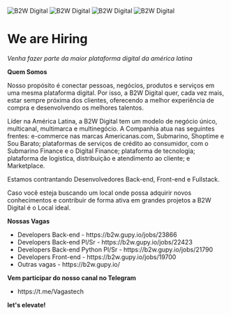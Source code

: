 
![B2W Digital](https://b2wdigital-prod.imgix.net/upload/marcasenumeros/00001656.jpg) 
![B2W Digital](https://b2wdigital-prod.imgix.net/upload/marcasenumeros/00001653.jpg)
![B2W Digital](https://b2wdigital-prod.imgix.net/upload/marcasenumeros/00001655.jpg)
![B2W Digital](https://b2wdigital-prod.imgix.net/upload/marcasenumeros/00001654.jpg)
# We are Hiring

*Venha fazer parte da maior plataforma digital da américa latina*

**Quem Somos**
<p> Nosso propósito é conectar pessoas, negócios, produtos e serviços em uma mesma plataforma digital. Por isso, a B2W Digital quer, cada vez mais, estar sempre próxima dos clientes, oferecendo a melhor experiência de compra e desenvolvendo os melhores talentos. </p>

<p> Líder na América Latina, a B2W Digital tem um modelo de negócio único, multicanal, multimarca e multinegócio. A Companhia atua nas seguintes frentes: e-commerce nas marcas Americanas.com, Submarino, Shoptime e Sou Barato; plataformas de serviços de crédito ao consumidor, com o Submarino Finance e o Digital Finance; plataforma de tecnologia; plataforma de logística, distribuição e atendimento ao cliente; e Marketplace. </p>

<p> Estamos contrantando Desenvolvedores Back-end, Front-end e Fullstack. </p>

<p> Caso você esteja buscando um local onde possa adquirir novos conhecimentos e contribuir de forma ativa em grandes projetos a B2W Digital é o Local ideal. </p>

  
**Nossas Vagas**
<ul>
  <li> Developers Back-end - https://b2w.gupy.io/jobs/23866 </li>
  <li> Developers Back-end Pl/Sr - https://b2w.gupy.io/jobs/22423 </li>
  <li> Developers Back-end Python Pl/Sr - https://b2w.gupy.io/jobs/21790 </li>
  <li> Developers Front-end - https://b2w.gupy.io/jobs/19700 </li>
  <li> Outras vagas - https://b2w.gupy.io/ </li>
</ul>

**Vem participar do nosso canal no Telegram**
<ul>
  <li> https://t.me/Vagastech </li>
</ul>

**let's elevate!**
